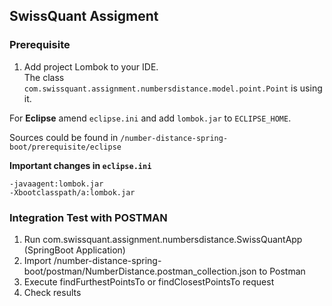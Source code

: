 ## SwissQuant Assigment

### Prerequisite

 1. Add project Lombok to your IDE.   
 The class ``com.swissquant.assignment.numbersdistance.model.point.Point`` is using it.
  
 For **Eclipse** amend ``eclipse.ini`` and add ``lombok.jar`` to ``ECLIPSE_HOME``. 
 
 Sources could be found in ``/number-distance-spring-boot/prerequisite/eclipse``

  **Important changes in ``eclipse.ini``**
  ```
  -javaagent:lombok.jar
  -Xbootclasspath/a:lombok.jar
  ```

### Integration Test with POSTMAN

 1. Run com.swissquant.assignment.numbersdistance.SwissQuantApp (SpringBoot Application)
 2. Import /number-distance-spring-boot/postman/NumberDistance.postman_collection.json to Postman 
 3. Execute findFurthestPointsTo or findClosestPointsTo request
 4. Check results
    